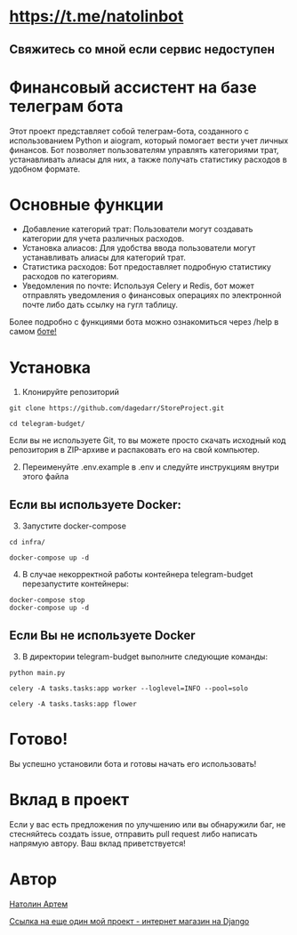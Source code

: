 # https://t.me/natolinbot
## Свяжитесь со мной если сервис недоступен

# Финансовый ассистент на базе телеграм бота

Этот проект представляет собой телеграм-бота, созданного с использованием Python и aiogram, который помогает вести учет личных финансов. Бот позволяет пользователям управлять категориями трат, устанавливать алиасы для них, а также получать статистику расходов в удобном формате.

# Основные функции
- Добавление категорий трат: Пользователи могут создавать категории для учета различных расходов.
- Установка алиасов: Для удобства ввода пользователи могут устанавливать алиасы для категорий трат.
- Статистика расходов: Бот предоставляет подробную статистику расходов по категориям.
- Уведомления по почте: Используя Celery и Redis, бот может отправлять уведомления о финансовых операциях по электронной почте либо дать ссылку на гугл таблицу.

Более подробно с функциями бота можно ознакомиться через /help в самом [боте!](https://t.me/natolinbot)

# Установка

1. Клонируйте репозиторий
```
git clone https://github.com/dagedarr/StoreProject.git

cd telegram-budget/
```
Если вы не используете Git, то вы можете просто скачать исходный код репозитория в ZIP-архиве и распаковать его на свой компьютер.

2. Переименуйте .env.example в .env и следуйте инструкциям внутри этого файла

## Если вы используете Docker:

3. Запустите docker-compose

```
cd infra/

docker-compose up -d
```
4. В случае некорректной работы контейнера telegram-budget перезапустите контейнеры:

```
docker-compose stop
docker-compose up -d
```

## Если Вы не используете Docker

3. В директории telegram-budget выполните следующие команды:

```
python main.py

celery -A tasks.tasks:app worker --loglevel=INFO --pool=solo

celery -A tasks.tasks:app flower
```

# Готово!
Вы успешно установили бота и готовы начать его использовать!

# Вклад в проект
Если у вас есть предложения по улучшению или вы обнаружили баг, не стесняйтесь создать issue, отправить pull request либо написать напрямую автору. Ваш вклад приветствуется!

# Автор
[Натолин Артем](https://github.com/dagedarr)

[Ссылка на еще один мой проект - интернет магазин на Django](https://github.com/dagedarr/StoreProject) 

